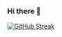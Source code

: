 ### Hi there 👋

[![GitHub Streak](http://github-readme-streak-stats.herokuapp.com?user=PhantomDev&theme=dark&border_radius=10&card_width=492)](https://git.io/streak-stats)
